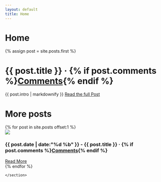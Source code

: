 ```yaml
---
layout: default
title: Home
---
```

# Home

{% assign post = site.posts.first %}
<div class="c-hero" style="background: url({{post.thumbnail_image.large | relative_url}})bottom center / cover no-repeat;">
   <h1 class="c-hero__title">{{ post.title }} · {% if post.comments %}<a href="https://hray.co.uk{{ post.url }}#disqus_thread" class="disqus-comment-count">Comments</a>{% endif %}</h1>
   {{ post.intro | markdownify  }}
   <a href="{{ post.url }}" class="btn--hero">Read the full Post</a>
</div>

<div class="constrain">
    <h1>More posts</h1> 
    <section class="card-list">
            {% for post in site.posts offset:1 %}
            <div class="card">
                    <img src="{{ post.thumbnail_image.small }}" />
                    <div class="card-details">
                    <h3>{{ post.date | date:"%d %b" }} - {{ post.title }} · {% if post.comments %}<a href="{{ post.url }}#disqus_thread" class="disqus-comment-count">Comments</a>{% endif %}</h3>
                <a href="{{ post.url }}" class="btn">Read More</a>
                    </div>
                </div>
            {% endfor %}
           
    </section>
 </div>